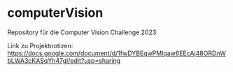 # computerVision
Repository für die Computer Vision Challenge 2023

Link zu Projektnotizen: https://docs.google.com/document/d/1fwDYBEqwPMlqaw6EEcAj48ORDnWbLWA3cKASqYh47gI/edit?usp=sharing
